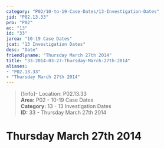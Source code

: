 ```yaml
---  
category: "P02/10-to-19-Case-Dates/13-Investigation-Dates"  
jid: "P02.13.33"  
pro: "P02"  
ac: "13"  
id: "33"  
jarea: "10-19 Case Dates"  
jcat: "13 Investigation Dates"  
desc: "Date"  
friendlyname: "Thursday March 27th 2014"  
title: "33-2014-03-27-Thursday-March-27th-2014"  
aliases:   
- "P02.13.33"  
- "Thursday March 27th 2014"  
---  
```

>[!info]- Location: P02.13.33  
>**Area:** P02 - 10-19 Case Dates  
>**Category:** 13 - 13 Investigation Dates  
>**ID:** 33 - Thursday March 27th 2014  
  
# Thursday March 27th 2014  
